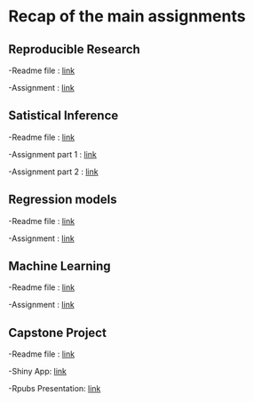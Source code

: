 # Recap of the main assignments

## Reproducible Research

-Readme file : [link](https://github.com/jordiac/Natural_Events_USA/blob/master/README.md)

-Assignment : [link](http://rawgit.com/jordiac/Natural_Events_USA/master/PA2.html)


## Satistical Inference

-Readme file : [link](https://github.com/jordiac/Statistical-inference/blob/master/README.md)

-Assignment part 1 : [link](http://rawgit.com/jordiac/Statistical-inference/master/PA_W4_1.html)

-Assignment part 2 : [link](http://rawgit.com/jordiac/Statistical-inference/master/PA_W4_2.html)


## Regression models

-Readme file : [link](https://github.com/jordiac/Regression-models/blob/master/README.md)

-Assignment : [link](http://rawgit.com/jordiac/Regression-models/master/Regr_Model.html)


## Machine Learning

-Readme file : [link](https://github.com/jordiac/Machine-learning-assign/blob/master/README.md)

-Assignment : [link](http://rawgit.com/jordiac/Machine-learning-assign/master/Machin_Learn_Assign.html)


## Capstone Project

-Readme file : [link](https://github.com/jordiac/Capstone_DSS/blob/master/README.md)

-Shiny App: [link](https://jordiac.shinyapps.io/nlp_nwp/)

-Rpubs Presentation: [link](http://rpubs.com/jordiac/NPW)
